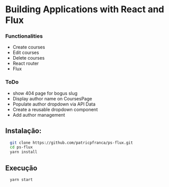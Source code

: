 # Building Applications with React and Flux

### Functionalities
- Create courses
- Edit courses
- Delete courses
- React router
- Flux

### ToDo
- show 404 page for bogus slug
- Display author name on CoursesPage
- Populate author dropdown via API Data
- Create a reusable dropdown component
- Add author management

## Instalação:

```sh
  git clone https://github.com/patricpfranca/ps-flux.git
  cd ps-flux
  yarn install
```

## Execução

```sh
  yarn start
```